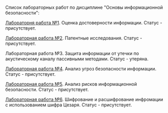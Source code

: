 Список лабораторных работ по дисциплине "Основы информационной безопасности":

[Лабораторня работа №1](https://github.com/oooNAKooo/BSUIR/tree/main/4%20sem/OUIS_%26%26_OInfB/OInfB/lab_1). Оценка достоверности информации. Статус - присутствует.

[Лабораторная работа №2](https://github.com/oooNAKooo/BSUIR/tree/main/4%20sem/OUIS_%26%26_OInfB/OInfB/lab_2). Патентные исследования. Статус - присутствует.

Лабораторная работа №3. Защита информации от утечки по акустическому каналу пассивными методами. Статус - утеряна.

[Лабораторная работа №4](https://github.com/oooNAKooo/BSUIR/tree/main/4%20sem/OUIS_%26%26_OInfB/OInfB/lab_4). Анализ угроз безопасности информации. Статус - присутствует.

[Лабораторная работа №5](https://github.com/oooNAKooo/BSUIR/tree/main/4%20sem/OUIS_%26%26_OInfB/OInfB/lab_5). Анализ рисков информационной безопасности. Статус - присутствует.

[Лабораторная работа №6](https://github.com/oooNAKooo/BSUIR/tree/main/4%20sem/OUIS_%26%26_OInfB/OInfB/lab_6). Шифрование и расшифрование инфромации с использованием шифра Цезаря. Статус - присутствует.
